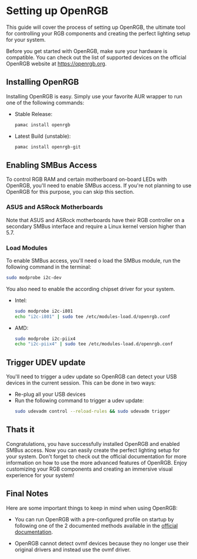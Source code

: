 # Setting up OpenRGB
This guide will cover the process of setting up OpenRGB, the ultimate tool for controlling your RGB components and creating the perfect lighting setup for your system.

Before you get started with OpenRGB, make sure your hardware is compatible.
You can check out the list of supported devices on the official OpenRGB website at <a href="https://openrgb.org">https://openrgb.org</a>.

## Installing OpenRGB
Installing OpenRGB is easy. 
Simply use your favorite AUR wrapper to run one of the following commands:
* Stable Release:
  ```bash
  pamac install openrgb
  ```
* Latest Build (unstable):
  ```bash
  pamac install openrgb-git
  ```

## Enabling SMBus Access
To control RGB RAM and certain motherboard on-board LEDs with OpenRGB, you'll need to enable SMBus access. If you're not planning to use OpenRGB for this purpose, you can skip this section.

### ASUS and ASRock Motherboards
Note that ASUS and ASRock motherboards have their RGB controller on a secondary SMBus interface and require a Linux kernel version higher than 5.7.

### Load Modules
To enable SMBus access, you'll need o load the SMBus module, run the following command in the terminal:
```bash
sudo modprobe i2c-dev
```

You also need to enable the according chipset driver for your system.
* Intel:
  ```bash
  sudo modprobe i2c-i801
  echo "i2c-i801" | sudo tee /etc/modules-load.d/openrgb.conf
  ```

* AMD:
  ```bash
  sudo modprobe i2c-piix4
  echo "i2c-piix4" | sudo tee /etc/modules-load.d/openrgb.conf
  ```

## Trigger UDEV update
You'll need to trigger a udev update so OpenRGB can detect your USB devices in the current session. This can be done in two ways:
* Re-plug all your USB devices
* Run the following command to trigger a udev update:
  ```bash
  sudo udevadm control --reload-rules && sudo udevadm trigger 
  ```

## Thats it
Congratulations, you have successfully installed OpenRGB and enabled SMBus access.
Now you can easily create the perfect lighting setup for your system.
Don't forget to check out the official documentation for more information on how to use the more advanced features of OpenRGB.
Enjoy customizing your RGB components and creating an immersive visual experience for your system!

## Final Notes
Here are some important things to keep in mind when using OpenRGB:

* You can run OpenRGB with a pre-configured profile on startup by following one of the 2 documented methods available in the <a href="https://gitlab.com/CalcProgrammer1/OpenRGB/-/wikis/Frequently-Asked-Questions#can-i-run-openrgb-at-startup-on-linux">official documentation</a>.

* OpenRGB cannot detect ovmf devices because they no longer use their original drivers and instead use the ovmf driver.